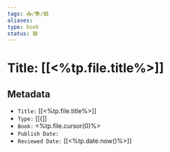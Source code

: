 ```yaml
---
tags: 📥️/📚️/🟥️
aliases:
type: book
status: 🟥️
---
```


# Title: [[<%tp.file.title%>]]

## Metadata
- `Title:` [[<%tp.file.title%>]]
- `Type:` [[{]]
- `Book:` <%tp.file.cursor(0)%>
- `Publish Date:` 
- `Reviewed Date:` [[<%tp.date.now()%>]]

